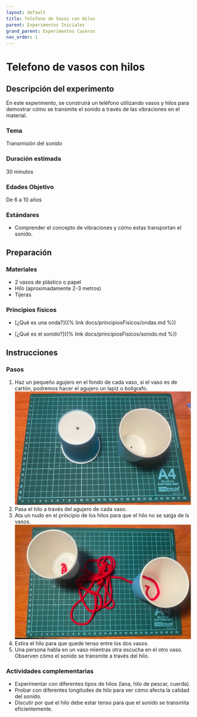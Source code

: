 ```yaml
---
layout: default
title: Telefono de Vasos con Hilos
parent: Experimentos Iniciales
grand_parent: Experimentos Caseros
nav_order: 1
---
```


# Telefono de vasos con hilos

## Descripción del experimento
En este experimento, se construirá un teléfono utilizando vasos y hilos para demostrar cómo se transmite el sonido a través de las vibraciones en el material.

### Tema 
Transmisión del sonido

### Duración estimada
30 minutos

### Edades Objetivo 
De 6 a 10 años

### Estándares
- Comprender el concepto de vibraciones y cómo estas transportan el sonido.

## Preparación
### Materiales 
- 2 vasos de plástico o papel
- Hilo (aproximadamente 2-3 metros)
- Tijeras

### Principios fisicos
- [¿Qué es una onda?]({% link docs/principiosFisicos/ondas.md %})

- [¿Qué es el sonido?]({% link docs/principiosFisicos/sonido.md %})

## Instrucciones
### Pasos 
1. Haz un pequeño agujero en el fondo de cada vaso, si el vaso es de cartón, podremos hacer el agujero un lapiz o boligrafo.
![Paso 1: Teléfono de vasos de hilo.](/assets/images/experimentosIniciales/telefonoVasos1.jpg)
2. Pasa el hilo a través del agujero de cada vaso.
3. Ata un nudo en el principio de los hilos para que el hilo no se salga de ls vasos.
![Paso 2 y 3: Teléfono de vasos de hilo.](/assets/images/experimentosIniciales/telefonoVasos2.jpg)
4. Estira el hilo para que quede tenso entre los dos vasos.
5. Una persona habla en un vaso mientras otra escucha en el otro vaso. Observen cómo el sonido se transmite a través del hilo.

### Actividades complementarias

- Experimentar con diferentes tipos de hilos (lana, hilo de pescar, cuerda).
- Probar con diferentes longitudes de hilo para ver cómo afecta la calidad del sonido.
- Discutir por qué el hilo debe estar tenso para que el sonido se transmita eficientemente.
